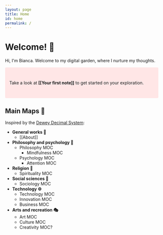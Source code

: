 ```yaml
---
layout: page
title: Home
id: home
permalink: /
---
```


# Welcome! 👋 
Hi, I'm Bianca. Welcome to my digital garden, where I nurture my thoughts.

<p style="padding: 3em 1em; background: #ffe6e6; border-radius: 4px;">
  Take a look at <span style="font-weight: bold">[[Your first note]]</span> to get started on your exploration.
</p>

## Main Maps 🧭

Inspired by the [Dewey Decimal System](https://www.printablee.com/postpic/2014/01/dewey-decimal-classification-system-chart_211133.png):
+ **General works 📂**
  + [[About]]
+ **Philosophy and psychology 💭**
  + Philosophy MOC
    + Mindfulness MOC
  + Psychology MOC
    + Attention MOC
+ **Religion 🛐**
  + Spirituality MOC
+ **Social sciences 👥**
  + Sociology MOC
  <!-- Economics MOC -->
+ **Technology ⚙️**
  + Technology MOC
  + Innovation MOC
  + Business MOC
+ **Arts and recreation 🎭**
  + Art MOC
  + Culture MOC
  + Creativity MOC?

<!--

This digital garden template is free, open-source, and [available on GitHub here](https://github.com/maximevaillancourt/digital-garden-jekyll-template).

The easiest way to get started is to read this [step-by-step guide explaining how to set this up from scratch](https://maximevaillancourt.com/blog/setting-up-your-own-digital-garden-with-jekyll). If you need any help, my [DMs are open on Twitter (@vaillancourtmax)](https://twitter.com/vaillancourtmax). Say hi! 👋

If this template helps you in any way, [consider buying me a coffee](https://ko-fi.com/maximevaillancourt)! ☕️

-->

<style>
  .wrapper {
    max-width: 46em;
  }
</style>
